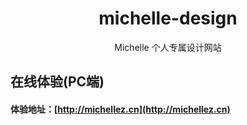 <h1 align="center">michelle-design</h1>
<div align="center">
Michelle 个人专属设计网站
</div>

## 在线体验(PC端)
#### 体验地址：[http://michellez.cn](http://michellez.cn)
